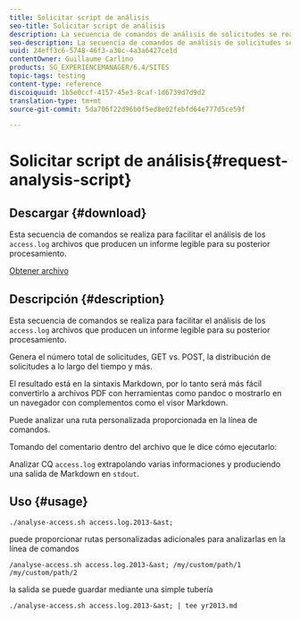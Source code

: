 ```yaml
---
title: Solicitar script de análisis
seo-title: Solicitar script de análisis
description: La secuencia de comandos de análisis de solicitudes se realiza para facilitar el análisis de los archivos access.log y generar un informe legible para su posterior procesamiento
seo-description: La secuencia de comandos de análisis de solicitudes se realiza para facilitar el análisis de los archivos access.log y generar un informe legible para su posterior procesamiento
uuid: 24eff3c6-5748-46f3-a30c-4a3a6427ce1d
contentOwner: Guillaume Carlino
products: SG_EXPERIENCEMANAGER/6.4/SITES
topic-tags: testing
content-type: reference
discoiquuid: 1b5e0ccf-4157-45e3-8caf-1d6739d7d9d2
translation-type: tm+mt
source-git-commit: 5da706f22d96b0f5ed8e02febfd64e777d5ce59f

---
```



# Solicitar script de análisis{#request-analysis-script}

## Descargar {#download}

Esta secuencia de comandos se realiza para facilitar el análisis de los `access.log` archivos que producen un informe legible para su posterior procesamiento.

[Obtener archivo](assets/analyse-access.sh)

## Descripción {#description}

Esta secuencia de comandos se realiza para facilitar el análisis de los `access.log` archivos que producen un informe legible para su posterior procesamiento.

Genera el número total de solicitudes, GET vs. POST, la distribución de solicitudes a lo largo del tiempo y más.

El resultado está en la sintaxis Markdown, por lo tanto será más fácil convertirlo a archivos PDF con herramientas como pandoc o mostrarlo en un navegador con complementos como el visor Markdown.

Puede analizar una ruta personalizada proporcionada en la línea de comandos.

Tomando del comentario dentro del archivo que le dice cómo ejecutarlo:

Analizar CQ `access.log` extrapolando varias informaciones y produciendo una salida de Markdown en `stdout`.

## Uso {#usage}

`./analyse-access.sh access.log.2013-&ast;`

puede proporcionar rutas personalizadas adicionales para analizarlas en la línea de comandos

`/analyse-access.sh access.log.2013-&ast; /my/custom/path/1 /my/custom/path/2`

la salida se puede guardar mediante una simple tubería

`./analyse-access.sh access.log.2013-&ast; | tee yr2013.md`
